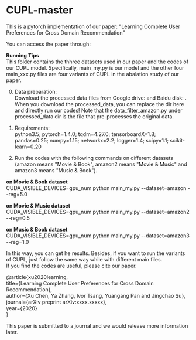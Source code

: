 # CUPL-master
This is a pytorch implementation of our paper: "Learning Complete User Preferences for Cross Domain Recommendation"  

You can access the paper through:  

**Running Tips**  
This folder contains the thhree datasets used in our paper and the codes of our CUPL model. Specifically, main_my.py is our model and the other four main_xxx.py files are four variants of CUPL in the abalation study of our paper.  

0. Data preparation:  
Download the processed data files from Google drive: and Baidu disk: . When you download the processed_data, you can replace the dir here and directly run our codes! Note that the data_filter_amazon.py under processed_data dir is the file that pre-processes the original data. 

1. Requirements:  
python3.5; pytorch=1.4.0; tqdm=4.27.0; tensorboardX=1.8; pandas=0.25; numpy=1.15; networkx=2.2; logger=1.4; scipy=1.1; scikit-learn=0.20   

2. Run the codes with the following commands on different datasets (amazon means "Movie & Book", amazon2 means "Movie & Music" and amazon3 means "Music & Book").  

**on Movie & Book dataset**  
CUDA_VISIBLE_DEVICES=gpu_num python main_my.py --dataset=amazon --reg=5.0  

**on Movie & Music dataset**  
CUDA_VISIBLE_DEVICES=gpu_num python main_my.py --dataset=amazon2 --reg=0.5  

**on Music & Book dataset**  
CUDA_VISIBLE_DEVICES=gpu_num python main_my.py --dataset=amazon3 --reg=1.0  

In this way, you can get he results. Besides, if you want to run the variants of CUPL, just follow the same way while with different main files.  
If you find the codes are useful, please cite our paper.

@article{xu2020learning,  
  title={Learning Complete User Preferences for Cross Domain Recommendation},  
  author={Xu Chen, Ya Zhang, Ivor Tsang, Yuangang Pan and Jingchao Su},  
  journal={arXiv preprint arXiv:xxxx.xxxxx},  
  year={2020}  
}  

This paper is submitted to a journal and we would release more information later.
